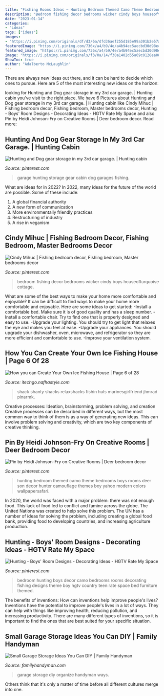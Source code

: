 ```yaml
---
title: "Fishing Rooms Ideas ~ Hunting Bedroom Themed Camo Theme Bedrooms Boys Rooms Deer Son Decor Hunter Camouflage Themes Boy Yahoo Modern Colors Wallpapersafari"
description: "Bedroom fishing decor bedrooms wicker cindy boys houseofturquoise cottage"
date: "2023-01-14"
categories:
- "ideas"
tags: ["ideas"]
images:
- "https://i.pinimg.com/originals/df/d3/6a/dfd36aef255d185e99a301b2e57ab2e1.jpg"
featuredImage: "https://i.pinimg.com/736x/a4/b9/4e/a4b94ec5aecbd30d98ec9f8a7f48f1b1.jpg"
featured_image: "https://i.pinimg.com/736x/a4/b9/4e/a4b94ec5aecbd30d98ec9f8a7f48f1b1.jpg"
image: "https://i.pinimg.com/originals/f3/0a/14/f30a1402d55a69c0128ea08d56eddc2f.jpg"
ShowToc: true
author: "Adalberto McLaughlin"
---
```



There are always new ideas out there, and it can be hard to decide which ones to pursue. Here are 5 of the most interesting new ideas on the horizon: 

	

		
looking for Hunting and Dog gear storage in my 3rd car garage. | Hunting cabin you've visit to the right place. We have 6 Pictures about Hunting and Dog gear storage in my 3rd car garage. | Hunting cabin like Cindy Mihuc | Fishing bedroom decor, Fishing bedroom, Master bedrooms decor, Hunting - Boys&#039; Room Designs - Decorating Ideas - HGTV Rate My Space and also Pin by Heidi Johnson-Fry on Creative Rooms | Deer bedroom decor. Read more:
		
    
## Hunting And Dog Gear Storage In My 3rd Car Garage. | Hunting Cabin

<img loading=lazy src="https://i.pinimg.com/736x/a4/b9/4e/a4b94ec5aecbd30d98ec9f8a7f48f1b1.jpg" onerror="this.onerror=null;this.src='https://tse1.mm.bing.net/th?id=OIP.xUB597bDCxogFtmm67-InQHaFj&amp;pid=15.1';" alt="Hunting and Dog gear storage in my 3rd car garage. | Hunting cabin">

_Source: pinterest.com_

>garage hunting storage gear cabin dog garages fishing. 

	

What are ideas for in 2022?
In 2022, many ideas for the future of the world are possible. Some of these include: 
1. A global financial authority 
2. A new form of communication 
3. More environmentally friendly practices 
4. Restructuring of industry 
5. A rise in veganism 

    
## Cindy Mihuc | Fishing Bedroom Decor, Fishing Bedroom, Master Bedrooms Decor

<img loading=lazy src="https://i.pinimg.com/736x/c4/c4/14/c4c4146746ce5ecf34cd3893ac67d5c8--boys-fishing-room-fishing-bedroom.jpg" onerror="this.onerror=null;this.src='https://tse1.mm.bing.net/th?id=OIP.dgrq0ZtrCm_EU0C8sKedgAHaGe&amp;pid=15.1';" alt="Cindy Mihuc | Fishing bedroom decor, Fishing bedroom, Master bedrooms decor">

_Source: pinterest.com_

>bedroom fishing decor bedrooms wicker cindy boys houseofturquoise cottage. 

	

What are some of the best ways to make your home more comfortable and enjoyable?
It can be difficult to find ways to make your home more comfortable and enjoyable. Here are some ideas to get started: 
-Install a comfortable bed. Make sure it is of good quality and has a sleep number.
-Install a comfortable chair. Try to find one that is properly designed and easy to use.
-Upgrade your lighting. You should try to get light that relaxes the eye and makes you feel at ease.
-Upgrade your appliances. You should upgrade your dishwasher, oven, microwave, and refrigerator so they are more efficient and comfortable to use. 
-Improve your ventilation system.

    
## How You Can Create Your Own Ice Fishing House | Page 6 Of 28

<img loading=lazy src="https://itechgo.nafhastyle.com/wp-content/uploads/2016/10/Fancy-Small-Ice-Fishing-House-Shanty.jpg" onerror="this.onerror=null;this.src='https://tse4.mm.bing.net/th?id=OIP.EUBcEwX2Qq8vikMkWHAHrAHaFj&amp;pid=15.1';" alt="How you can Create Your Own Ice Fishing House | Page 6 of 28">

_Source: itechgo.nafhastyle.com_

>shack shanty shacks relaxshacks fishin huts marinesgirlfriend jhmrad pinarmk. 

	

Creative processes: Ideation, brainstorming, problem solving, and creation
Creative processes can be described in different ways, but the most common way to think of them is as a way of generating new ideas. This can involve problem solving and creativity, which are two key components of creative thinking.

    
## Pin By Heidi Johnson-Fry On Creative Rooms | Deer Bedroom Decor

<img loading=lazy src="https://i.pinimg.com/originals/f3/0a/14/f30a1402d55a69c0128ea08d56eddc2f.jpg" onerror="this.onerror=null;this.src='https://tse4.mm.bing.net/th?id=OIP.uPGETkYQ-Rxw8PpHjUqEnQHaLI&amp;pid=15.1';" alt="Pin by Heidi Johnson-Fry on Creative Rooms | Deer bedroom decor">

_Source: pinterest.com_

>hunting bedroom themed camo theme bedrooms boys rooms deer son decor hunter camouflage themes boy yahoo modern colors wallpapersafari. 

	

In 2020, the world was faced with a major problem: there was not enough food. This lack of food led to conflict and famine across the globe. The United Nations was created to help solve this problem. The UN has a number of ideas for solving the problem, including creating a global food bank, providing food to developing countries, and increasing agriculture production.

    
## Hunting - Boys&#039; Room Designs - Decorating Ideas - HGTV Rate My Space

<img loading=lazy src="https://i.pinimg.com/originals/df/d3/6a/dfd36aef255d185e99a301b2e57ab2e1.jpg" onerror="this.onerror=null;this.src='https://tse4.mm.bing.net/th?id=OIP.Q-Gl_A0DMvyReMwdYaldagAAAA&amp;pid=15.1';" alt="Hunting - Boys&#039; Room Designs - Decorating Ideas - HGTV Rate My Space">

_Source: pinterest.com_

>bedroom hunting boys decor camo bedrooms rooms decorating fishing designs theme boy hgtv country teen rate space bed furniture themed. 

	

The benefits of inventions: How can inventions help improve people's lives?
Inventions have the potential to improve people's lives in a lot of ways. They can help with things like improving health, reducing pollution, and increasing productivity. There are many different types of inventions, so it is important to find the ones that are best suited for your specific situation.

    
## Small Garage Storage Ideas You Can DIY | Family Handyman

<img loading=lazy src="https://www.familyhandyman.com/wp-content/uploads/2019/12/small-garage-storage-GettyImages-528689534-1.jpg" onerror="this.onerror=null;this.src='https://tse1.mm.bing.net/th?id=OIP.N07STBz15-k90tYx-8K_dgHaHa&amp;pid=15.1';" alt="Small Garage Storage Ideas You Can DIY | Family Handyman">

_Source: familyhandyman.com_

>garage storage diy organize handyman ways. 

	

Others think that it's only a matter of time before all different cultures merge into one.

